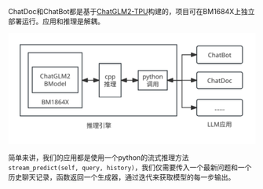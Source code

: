 ChatDoc和ChatBot都是基于[ChatGLM2-TPU](https://github.com/sophgo/ChatGLM2-TPU)构建的，项目可在BM1684X上独立部署运行。应用和推理是解耦。

![Alt text](<../imgs/调用图.svg>)

简单来讲，我们的应用都是使用一个python的流式推理方法```stream_predict(self, query, history)```，我们仅需要传入一个最新问题和一个历史聊天记录，函数返回一个生成器，通过迭代来获取模型的每一步输出。
